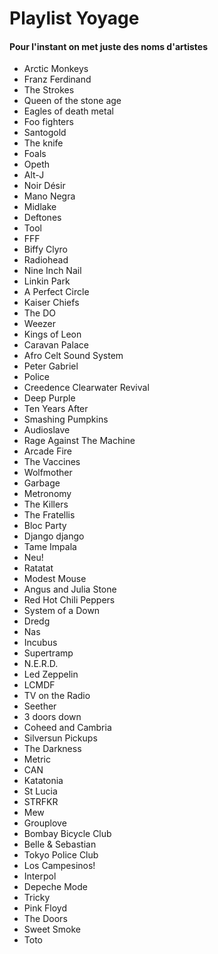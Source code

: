 # Playlist Yoyage

#### Pour l'instant on met juste des noms d'artistes

- Arctic Monkeys
- Franz Ferdinand
- The Strokes
- Queen of the stone age
- Eagles of death metal
- Foo fighters
- Santogold
- The knife
- Foals
- Opeth
- Alt-J
- Noir Désir
- Mano Negra
- Midlake
- Deftones
- Tool
- FFF
- Biffy Clyro
- Radiohead
- Nine Inch Nail
- Linkin Park
- A Perfect Circle
- Kaiser Chiefs
- The DO
- Weezer
- Kings of Leon
- Caravan Palace
- Afro Celt Sound System
- Peter Gabriel
- Police
- Creedence Clearwater Revival
- Deep Purple
- Ten Years After
- Smashing Pumpkins
- Audioslave
- Rage Against The Machine
- Arcade Fire
- The Vaccines
- Wolfmother
- Garbage
- Metronomy
- The Killers
- The Fratellis
- Bloc Party
- Django django
- Tame Impala
- Neu!
- Ratatat
- Modest Mouse
- Angus and Julia Stone
- Red Hot Chili Peppers
- System of a Down
- Dredg
- Nas
- Incubus
- Supertramp
- N.E.R.D.
- Led Zeppelin
- LCMDF
- TV on the Radio
- Seether
- 3 doors down
- Coheed and Cambria
- Silversun Pickups
- The Darkness
- Metric
- CAN
- Katatonia
- St Lucia
- STRFKR
- Mew
- Grouplove
- Bombay Bicycle Club
- Belle & Sebastian
- Tokyo Police Club
- Los Campesinos!
- Interpol
- Depeche Mode
- Tricky
- Pink Floyd
- The Doors
- Sweet Smoke
- Toto
